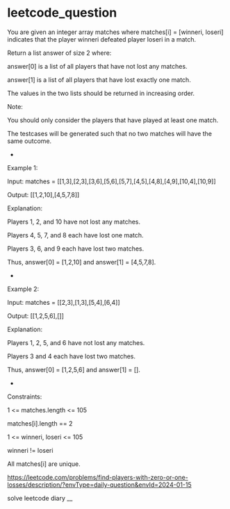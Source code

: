 # leetcode_question

You are given an integer array matches where matches[i] = [winneri, loseri] indicates that the player winneri defeated player loseri in a match.

Return a list answer of size 2 where:

answer[0] is a list of all players that have not lost any matches.

answer[1] is a list of all players that have lost exactly one match.

The values in the two lists should be returned in increasing order.




Note:

You should only consider the players that have played at least one match.

The testcases will be generated such that no two matches will have the same outcome.


 
-




Example 1:

Input: matches = [[1,3],[2,3],[3,6],[5,6],[5,7],[4,5],[4,8],[4,9],[10,4],[10,9]]

Output: [[1,2,10],[4,5,7,8]]


Explanation:

Players 1, 2, and 10 have not lost any matches.

Players 4, 5, 7, and 8 each have lost one match.

Players 3, 6, and 9 each have lost two matches.

Thus, answer[0] = [1,2,10] and answer[1] = [4,5,7,8].




-



Example 2:

Input: matches = [[2,3],[1,3],[5,4],[6,4]]

Output: [[1,2,5,6],[]]

Explanation:

Players 1, 2, 5, and 6 have not lost any matches.

Players 3 and 4 each have lost two matches.

Thus, answer[0] = [1,2,5,6] and answer[1] = [].



-



 

Constraints:

1 <= matches.length <= 105

matches[i].length == 2

1 <= winneri, loseri <= 105

winneri != loseri

All matches[i] are unique.


https://leetcode.com/problems/find-players-with-zero-or-one-losses/description/?envType=daily-question&envId=2024-01-15

solve leetcode diary
__
